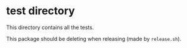 # test directory

This directory contains all the tests.

This package should be deleting when releasing (made by `release.sh`).
